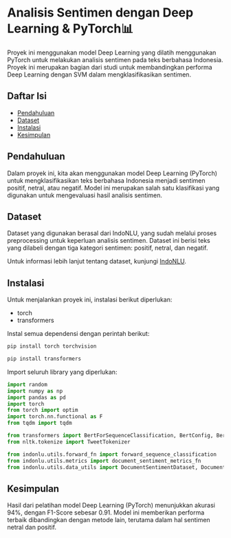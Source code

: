 # Analisis Sentimen dengan Deep Learning & PyTorch📊

Proyek ini menggunakan model Deep Learning yang dilatih menggunakan PyTorch untuk melakukan analisis sentimen pada teks berbahasa Indonesia. Proyek ini merupakan bagian dari studi untuk membandingkan performa Deep Learning dengan SVM dalam mengklasifikasikan sentimen.

## Daftar Isi

- [Pendahuluan](#pendahuluan)
- [Dataset](#dataset)
- [Instalasi](#instalasi)
- [Kesimpulan](#kesimpulan)

## Pendahuluan

Dalam proyek ini, kita akan menggunakan model Deep Learning (PyTorch) untuk mengklasifikasikan teks berbahasa Indonesia menjadi sentimen positif, netral, atau negatif. Model ini merupakan salah satu klasifikasi yang digunakan untuk mengevaluasi hasil analisis sentimen.

## Dataset

Dataset yang digunakan berasal dari IndoNLU, yang sudah melalui proses preprocessing untuk keperluan analisis sentimen. Dataset ini berisi teks yang dilabeli dengan tiga kategori sentimen: positif, netral, dan negatif.

Untuk informasi lebih lanjut tentang dataset, kunjungi [IndoNLU](https://github.com/indobenchmark/indonlu).

## Instalasi

Untuk menjalankan proyek ini, instalasi berikut diperlukan:

- torch
- transformers

Instal semua dependensi dengan perintah berikut:

```bash
pip install torch torchvision
```

```bash
pip install transformers
```

Import seluruh library yang diperlukan:

```python
import random
import numpy as np
import pandas as pd
import torch
from torch import optim
import torch.nn.functional as F
from tqdm import tqdm

from transformers import BertForSequenceClassification, BertConfig, BertTokenizer
from nltk.tokenize import TweetTokenizer

from indonlu.utils.forward_fn import forward_sequence_classification
from indonlu.utils.metrics import document_sentiment_metrics_fn
from indonlu.utils.data_utils import DocumentSentimentDataset, DocumentSentimentDataLoader
```

## Kesimpulan

Hasil dari pelatihan model Deep Learning (PyTorch) menunjukkan akurasi 94%, dengan F1-Score sebesar 0.91. Model ini memberikan performa terbaik dibandingkan dengan metode lain, terutama dalam hal sentimen netral dan positif.
